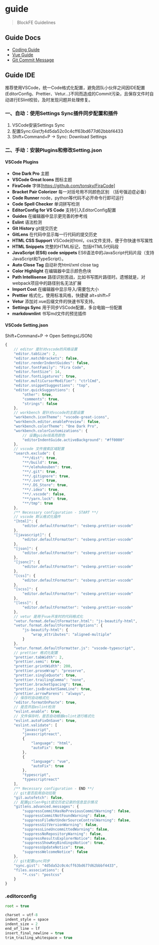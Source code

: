 # guide

> BlockFE Guidelines

## Guide Docs

- [Coding Guide](https://guide.aotu.io/)
- [Vue Guide](https://cn.vuejs.org/v2/style-guide/)
- [Git Commit Message](https://gist.github.com/stephenparish/9941e89d80e2bc58a153)

## Guide IDE

推荐使用VSCode，统一Code格式化配置，避免团队小伙伴之间因IDE配置(EditorConfig、Prettier、Vetur...)不同而造成的Commit污染，且保存文件时自动进行ESlint校验，及时发现问题并处理修复。

### 一、自动：使用Settings Sync插件同步配置和插件

1. VSCode安装Settings Sync
2. 配置Sync:Gist为4d5da52c0c4cff63bd677d62bbbf4433
3. Shift+Command+P -> Sync: Download Settings

### 二、手动：安装Plugins和修改Setting.json

#### VSCode Plugins

- **One Dark Pro** 主题
- **VSCode Great Icons** 图标主题
- **FiraCode** 字体[https://github.com/tonsky/FiraCode]
- **Bracket Pair Colorizer** 每一对括号用不同颜色区别 （括号强迫症必备）
- **Code Runner** node，python等代码不必开命令行即可运行
- **Code Spell Checker** 单词拼写检测
- **EditorConfig for VS Code** 支持引入EditorConfig配置
- **Guides** 在编辑器中显示更完善的参考线
- **Eslint** 语法检测
- **Git History** git提交历史
- **GitLens** 在代码中显示每一行代码的提交历史
- **HTML CSS Support** VSCode对html，css文件支持，便于你快速书写属性
- **HTML Snippets** 完整的HTML标记，包括HTML5代码段
- **JavaScript (ES6) code snippets** ES6语法中的JavaScript代码片段（支持JavaScript和TypeScript）。
- **Auto Close Tag** 自动补充html/xml close tag
- **Color Highlight** 在编辑器中显示颜色色块
- **Path Intellisense** 路径识别苦战，比如书写图片路径时。遗憾就是，对webpack项目中的路径别名无法扩展
- **Import Cost** 在编辑器中显示导入/需要包大小
- **Prettier** 格式化，使用标准风格，快捷键 alt+shift+F
- **Vetur** 添加对.vue后缀文件的快速书写支持。
- **Settings Sync** 用于同步VSCode配置，多台电脑一份配置
- **markdownlint** 书写md文件的预览插件

#### VSCode Setting.json

Shift+Command+P -> Open Settings(JSON)

```javascript
{
    // editor 是针对vscode的风格设置
    "editor.tabSize": 2,
    "editor.matchBrackets": false,
    "editor.renderIndentGuides": false,
    "editor.fontFamily": "Fira Code",
    "editor.fontSize": 14,
    "editor.fontLigatures": true,
    "editor.multiCursorModifier": "ctrlCmd",
    "editor.snippetSuggestions": "top",
    "editor.quickSuggestions": {
        "other": true,
        "comments": true,
        "strings": false
    },
    // workbench 是针对vscode的主题设置
    "workbench.iconTheme": "vscode-great-icons",
    "workbench.editor.enablePreview": false,
    "workbench.colorTheme": "One Dark Pro",
    "workbench.colorCustomizations": {
        // 设置guide线高亮颜色
        "editorIndentGuide.activeBackground": "#ff0000"
    },
    // vscode 文件搜索区域配置
    "search.exclude": {
        "**/dist": true,
        "**/build": true,
        "**/elehukouben": true,
        "**/.git": true,
        "**/.gitignore": true,
        "**/.svn": true,
        "**/.DS_Store": true,
        "**/.idea": true,
        "**/.vscode": false,
        "**/yarn.lock": true,
        "**/tmp": true
    },
    /** Necessary configuration - START **/
    // vscode 默认格式化插件
    "[html]": {
        "editor.defaultFormatter": "esbenp.prettier-vscode"
    },
    "[javascript]": {
        "editor.defaultFormatter": "esbenp.prettier-vscode"
    },
    "[json]": {
        "editor.defaultFormatter": "esbenp.prettier-vscode"
    },
    "[jsonc]": {
        "editor.defaultFormatter": "esbenp.prettier-vscode"
    },
    "[css]": {
        "editor.defaultFormatter": "esbenp.prettier-vscode"
    },
    "[scss]": {
        "editor.defaultFormatter": "esbenp.prettier-vscode"
    },
    "[less]": {
        "editor.defaultFormatter": "esbenp.prettier-vscode"
    },
    // vetur 是用于vue开发时的代码格式化
    "vetur.format.defaultFormatter.html": "js-beautify-html",
    "vetur.format.defaultFormatterOptions": {
        "js-beautify-html": {
            "wrap_attributes": "aligned-multiple"
        }
    },
    "vetur.format.defaultFormatter.js": "vscode-typescript",
    // prettier 格式化配置
    "prettier.tabWidth": 2,
    "prettier.semi": true,
    "prettier.printWidth": 200,
    "prettier.proseWrap": "preserve",
    "prettier.singleQuote": true,
    "prettier.trailingComma": "none",
    "prettier.bracketSpacing": true,
    "prettier.jsxBracketSameLine": true,
    "prettier.arrowParens": "always",
    // 保存时自动格式化
    "editor.formatOnPaste": true,
    // 是否开启eslint检测
    "eslint.enable": true,
    // 文件保存时，是否自动根据eslint进行格式化
    "eslint.autoFixOnSave": true,
    "eslint.validate": [
        "javascript",
        "javascriptreact",
        {
            "language": "html",
            "autoFix": true
        },
        {
            "language": "vue",
            "autoFix": true
        },
        "typescript",
        "typescriptreact"
    ],
    /** Necessary configuration - END **/
    // git是否启用自动拉取
    "git.autofetch": false,
    // 配置gitlen中git提交历史记录的信息显示情况
    "gitlens.advanced.messages": {
        "suppressCommitHasNoPreviousCommitWarning": false,
        "suppressCommitNotFoundWarning": false,
        "suppressFileNotUnderSourceControlWarning": false,
        "suppressGitVersionWarning": false,
        "suppressLineUncommittedWarning": false,
        "suppressNoRepositoryWarning": false,
        "suppressResultsExplorerNotice": false,
        "suppressShowKeyBindingsNotice": true,
        "suppressUpdateNotice": true,
        "suppressWelcomeNotice": false
    },
    // git配置sync同步
    "sync.gist": "4d5da52c0c4cff63bd677d62bbbf4433",
    "files.associations": {
        "*.css": "postcss"
    }
}
```

### .editorconfig

```javascript
root = true

charset = utf-8
indent_style = space
indent_size = 2
end_of_line = lf
insert_final_newline = true
trim_trailing_whitespace = true
```